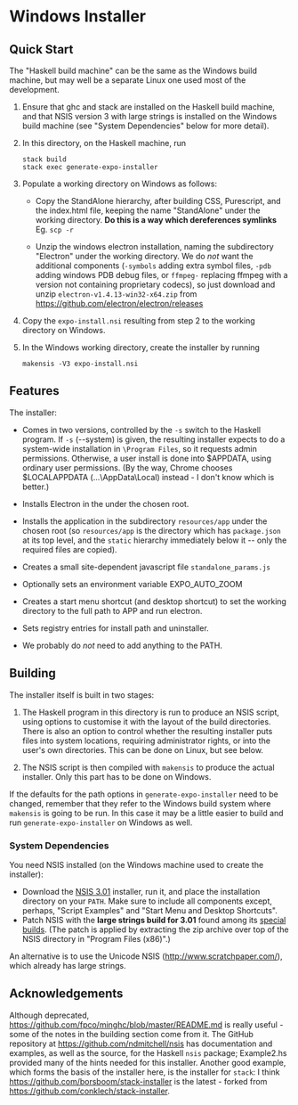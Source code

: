 Windows Installer
=================


Quick Start
-----------

The "Haskell build machine" can be the same as the Windows build machine,
but may well be a separate Linux one used most of the development. 

 1. Ensure that ghc and stack are installed on the Haskell build machine,
    and that NSIS version 3 with large strings is installed on the Windows
    build machine (see "System Dependencies" below for more detail).

 2. In this directory, on the Haskell machine, run

        stack build
        stack exec generate-expo-installer

 3. Populate a working directory on Windows as follows:

      - Copy the StandAlone hierarchy, after building CSS, Purescript,
        and the index.html file, keeping the name "StandAlone" under
        the working directory.
        **Do this is a way which dereferences symlinks**  Eg. `scp -r`

      - Unzip the windows electron installation, naming the subdirectory
        "Electron" under the working directory.  We do *not* want the
        additional components (`-symbols` adding extra symbol files, `-pdb`
        adding windows PDB debug files, or `ffmpeg-` replacing ffmpeg with
        a version not containing proprietary codecs), so just download
        and unzip `electron-v1.4.13-win32-x64.zip` from
        https://github.com/electron/electron/releases

 4. Copy the `expo-install.nsi` resulting from step 2 to the working
    directory on Windows.

 5. In the Windows working directory, create the installer by running

        makensis -V3 expo-install.nsi


Features
--------

The installer:

  - Comes in two versions, controlled by the `-s` switch to the Haskell
    program.  If `-s` (--system) is given, the resulting installer expects
    to do a system-wide installation in `\Program Files`, so it requests
    admin permissions.  Otherwise, a user install is done into $APPDATA,
    using ordinary user permissions.  (By the way, Chrome chooses
    $LOCALAPPDATA (...\AppData\Local) instead - I don't know which is
    better.)
    
  - Installs Electron in the under the chosen root.

  - Installs the application in the subdirectory `resources/app` under the
    chosen root (so `resources/app` is the directory which has `package.json`
    at its top level, and the `static` hierarchy immediately below it -- only
    the required files are copied).

  - Creates a small site-dependent javascript file `standalone_params.js`

  - Optionally sets an environment variable EXPO\_AUTO\_ZOOM

  - Creates a start menu shortcut (and desktop shortcut) to set the working
    directory to the full path to APP and run electron.

  - Sets registry entries for install path and uninstaller.

  - We probably do *not* need to add anything to the PATH.


## Building

The installer itself is built in two stages:

  1. The Haskell program in this directory is run to produce an NSIS script,
     using options to customise it with the layout of the build directories.
     There is also an option to control whether the resulting installer puts
     files into system locations, requiring administrator rights, or into 
     the user's own directories.  This can be done on Linux, but see below.

  2. The NSIS script is then compiled with `makensis` to produce the
     actual installer.  Only this part has to be done on Windows.

If the defaults for the path options in `generate-expo-installer` need to
be changed, remember that they refer to the Windows build system where
`makensis` is going to be run.  In this case it may be a little easier
to build and run `generate-expo-installer` on Windows as well.

### System Dependencies

You need NSIS installed (on the Windows machine used to create the installer):

* Download the [NSIS 3.01](http://nsis.sourceforge.net/) installer, run it,
  and place the installation directory on your `PATH`.  Make sure to include
  all components except, perhaps, "Script Examples" and "Start Menu and
  Desktop Shortcuts".
* Patch NSIS with the **large strings build for 3.01** found among its
  [special builds](http://nsis.sourceforge.net/Special_Builds).
  (The patch is applied by extracting the zip archive over top of the NSIS
  directory in "Program Files (x86)".)

An alternative is to use the Unicode NSIS (http://www.scratchpaper.com/),
which already has large strings.


Acknowledgements
----------------

Although deprecated, https://github.com/fpco/minghc/blob/master/README.md
is really useful - some of the notes in the building section come from it.
The GitHub repository at https://github.com/ndmitchell/nsis has documentation
and examples, as well as the source, for the Haskell `nsis` package;
Example2.hs provided many of the hints needed for this installer.
Another good example, which forms the basis of the installer here, is the
installer for `stack`: I think https://github.com/borsboom/stack-installer
is the latest - forked from https://github.com/conklech/stack-installer.
